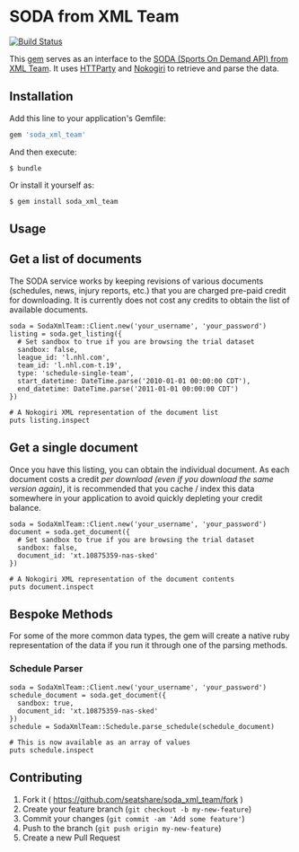 # SODA from XML Team

[![Build Status](https://travis-ci.org/seatshare/soda_xml_team.png)](https://travis-ci.org/seatshare/soda_xml_team)

This [gem]() serves as an interface to the [SODA (Sports On Demand API) from XML Team](http://www.xmlteam.com/soda/). It uses [HTTParty](http://johnnunemaker.com/httparty/) and [Nokogiri](http://nokogiri.org/) to retrieve and parse the data.

## Installation

Add this line to your application's Gemfile:

```ruby
gem 'soda_xml_team'
```

And then execute:

    $ bundle

Or install it yourself as:

    $ gem install soda_xml_team

## Usage

## Get a list of documents

The SODA service works by keeping revisions of various documents (schedules, news, injury reports, etc.) that you are charged pre-paid credit for downloading. It is currently does not cost any credits to obtain the list of available documents.

```
soda = SodaXmlTeam::Client.new('your_username', 'your_password')
listing = soda.get_listing({
  # Set sandbox to true if you are browsing the trial dataset
  sandbox: false,
  league_id: 'l.nhl.com',
  team_id: 'l.nhl.com-t.19',
  type: 'schedule-single-team',
  start_datetime: DateTime.parse('2010-01-01 00:00:00 CDT'),
  end_datetime: DateTime.parse('2011-01-01 00:00:00 CDT')
})

# A Nokogiri XML representation of the document list
puts listing.inspect
```

## Get a single document

Once you have this listing, you can obtain the individual document. As each document costs a credit _per download (even if you download the same version again)_, it is recommended that you cache / index this data somewhere in your application to avoid quickly depleting your credit balance.

```
soda = SodaXmlTeam::Client.new('your_username', 'your_password')
document = soda.get_document({
  # Set sandbox to true if you are browsing the trial dataset
  sandbox: false,
  document_id: 'xt.10875359-nas-sked'
})

# A Nokogiri XML representation of the document contents
puts document.inspect
```

## Bespoke Methods

For some of the more common data types, the gem will create a native ruby representation of the data if you run it through one of the parsing methods.

### Schedule Parser

```
soda = SodaXmlTeam::Client.new('your_username', 'your_password')
schedule_document = soda.get_document({
  sandbox: true,
  document_id: 'xt.10875359-nas-sked'
})
schedule = SodaXmlTeam::Schedule.parse_schedule(schedule_document)

# This is now available as an array of values
puts schedule.inspect
```

## Contributing

1. Fork it ( https://github.com/seatshare/soda_xml_team/fork )
2. Create your feature branch (`git checkout -b my-new-feature`)
3. Commit your changes (`git commit -am 'Add some feature'`)
4. Push to the branch (`git push origin my-new-feature`)
5. Create a new Pull Request
